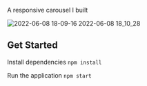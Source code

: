 A responsive carousel I built

![2022-06-08 18-09-16 2022-06-08 18_10_28](https://user-images.githubusercontent.com/17533102/172676642-7a303d6c-6a31-4fde-9e47-07ee653a4486.gif)


## Get Started

Install dependencies `npm install`

Run the application `npm start`

